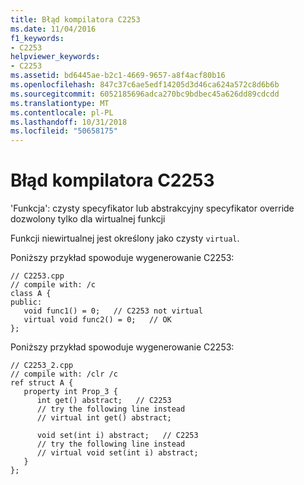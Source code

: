 ```yaml
---
title: Błąd kompilatora C2253
ms.date: 11/04/2016
f1_keywords:
- C2253
helpviewer_keywords:
- C2253
ms.assetid: bd6445ae-b2c1-4669-9657-a8f4acf80b16
ms.openlocfilehash: 847c37c6ae5edf14205d3d46ca624a572c8d6b6b
ms.sourcegitcommit: 6052185696adca270bc9bdbec45a626dd89cdcdd
ms.translationtype: MT
ms.contentlocale: pl-PL
ms.lasthandoff: 10/31/2018
ms.locfileid: "50658175"
---
```

# <a name="compiler-error-c2253"></a>Błąd kompilatora C2253

'Funkcja': czysty specyfikator lub abstrakcyjny specyfikator override dozwolony tylko dla wirtualnej funkcji

Funkcji niewirtualnej jest określony jako czysty `virtual`.

Poniższy przykład spowoduje wygenerowanie C2253:

```
// C2253.cpp
// compile with: /c
class A {
public:
   void func1() = 0;   // C2253 not virtual
   virtual void func2() = 0;   // OK
};
```

Poniższy przykład spowoduje wygenerowanie C2253:

```
// C2253_2.cpp
// compile with: /clr /c
ref struct A {
   property int Prop_3 {
      int get() abstract;   // C2253
      // try the following line instead
      // virtual int get() abstract;

      void set(int i) abstract;   // C2253
      // try the following line instead
      // virtual void set(int i) abstract;
   }
};
```